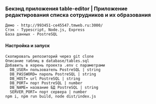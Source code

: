 ### Бекэнд приложения table-editor | Приложение редактирования списка сотрудников и их образования
    Демо - http://993451-ce45547.tmweb.ru:3000/
    Стэк - Typescript, Node.js, Express
    База данных - PostreSQL

#### Настройка и запуск
    Скопировать репозиторий через git clone
    Описание таблиц в database/tables.sql
    Добавить в корень проекта .env с параметрами
      DB_USER= пользователь PostreSQL | string
      DB_PASSWORD= пароль PostreSQL | string
      DB_HOST= url PostreSQL | string
      DB_PORT= порт PostreSQL | number
      DB_NAME= название БД PostreSQL | string
      SERVER_PORT= порт сервера | number
    npm i, npm run build, node dist/index.js
